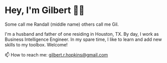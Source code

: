 # Hey, I'm Gilbert 👋🏾

Some call me Randall (middle name) others call me Gil.

I'm a husband and father of one residing in Houston, TX. By day, I work as Business Intelligence Engineer. In my spare time, I like to learn and add new skills to my toolbox. Welcome!

📫 How to reach me: gilbert.r.hopkins@gmail.com

<!--
**gboogy/gboogy** is a ✨ _special_ ✨ repository because its `README.md` (this file) appears on your GitHub profile.

Here are some ideas to get you started:

- 🔭 I’m currently working on ...
- 🌱 I’m currently learning ...
- 👯 I’m looking to collaborate on ...
- 🤔 I’m looking for help with ...
- 💬 Ask me about ...
- 📫 How to reach me: ...
- 😄 Pronouns: ...
- ⚡ Fun fact: ...
-->
